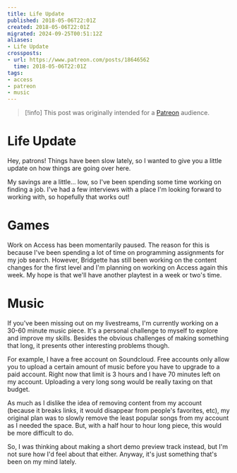 ```yaml
---
title: Life Update
published: 2018-05-06T22:01Z
created: 2018-05-06T22:01Z
migrated: 2024-09-25T00:51:12Z
aliases:
- Life Update
crossposts:
- url: https://www.patreon.com/posts/18646562
  time: 2018-05-06T22:01Z
tags:
- access
- patreon
- music
---
```


> [!info]
> This post was originally intended for a [Patreon](../tags/patreon.md) audience.

# Life Update

Hey, patrons! Things have been slow lately, so I wanted to give you a little update on how things are going over here.

My savings are a little... low, so I've been spending some time working on finding a job. I've had a few interviews with a place I'm looking forward to working with, so hopefully that works out!

# Games

Work on Access has been momentarily paused. The reason for this is because I've been spending a lot of time on programming assignments for my job search. However, Bridgette has still been working on the content changes for the first level and I'm planning on working on Access again this week. My hope is that we'll have another playtest in a week or two's time.

# Music

If you've been missing out on my livestreams, I'm currently working on a 30-60 minute music piece. It's a personal challenge to myself to explore and improve my skills. Besides the obvious challenges of making something that long, it presents other interesting problems though.

For example, I have a free account on Soundcloud. Free accounts only allow you to upload a certain amount of music before you have to upgrade to a paid account. Right now that limit is 3 hours and I have 70 minutes left on my account. Uploading a very long song would be really taxing on that budget.

As much as I dislike the idea of removing content from my account (because it breaks links, it would disappear from people's favorites, etc), my original plan was to slowly remove the least popular songs from my account as I needed the space. But, with a half hour to hour long piece, this would be more difficult to do.

So, I was thinking about making a short demo preview track instead, but I'm not sure how I'd feel about that either. Anyway, it's just something that's been on my mind lately.
